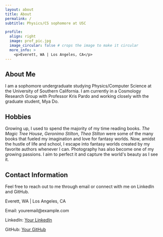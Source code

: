 ```yaml
---
layout: about
title: About
permalink: /
subtitle: Physics/CS sophomore at USC

profile:
  align: right
  image: prof_pic.jpg
  image_circular: false # crops the image to make it circular
  more_info: >
    <p>Everett, WA | Los Angeles, CA</p>
---
```


## About Me
I am a sophomore undergraduate studying Physics/Computer Science at the University of Southern California. I am currently in a Cosmology Research Group with Professor Kris Pardo and working closely with the graduate student, Mya Do.

<a name="hobbies"></a>
## Hobbies
Growing up, I used to spend the majority of my time reading books. _The Magic Tree House_, _Geronimo Stilton_, _Thea Stilton_ were some of the many books that fueled my imagination and love for fantasy worlds. Now, amidst the hustle of life and school, I escape into fantasy worlds created by my favorite authors whenever I can. Photography has also become one of my growing passions. I aim to perfect it and capture the world's beauty as I see it.

<a name="contact"></a>
## Contact Information
Feel free to reach out to me through email or connect with me on LinkedIn and GitHub.

<p>Everett, WA | Los Angeles, CA</p>
<p>Email: youremail@example.com</p>
<p>LinkedIn: <a href="https://www.linkedin.com/in/yourprofile">Your LinkedIn</a></p>
<p>GitHub: <a href="https://github.com/yourprofile">Your GitHub</a></p>

